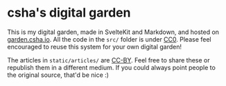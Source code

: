 # csha's digital garden
This is my digital garden, made in SvelteKit and Markdown, and hosted on [garden.csha.io](https://garden.csha.io). All the code in the `src/` folder is under [CC0](https://creativecommons.org/share-your-work/public-domain/cc0/). Please feel encouraged to reuse this system for your own digital garden!

The articles in `static/articles/` are [CC-BY](https://creativecommons.org/licenses/by/4.0/deed.en). Feel free to share these or republish them in a different medium. If you could always point people to the original source, that'd be nice :)
